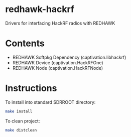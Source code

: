 # redhawk-hackrf
Drivers for interfacing HackRF radios with REDHAWK

# Contents
* REDHAWK Softpkg Dependency (captivation.libhackrf)
* REDHAWK Device (captivation.HackRFOne)
* REDHAWK Node (captivation.HackRFNode)

# Instructions
To install into standard SDRROOT directory:
```bash
make install
```
To clean project:
```bash
make distclean
```
